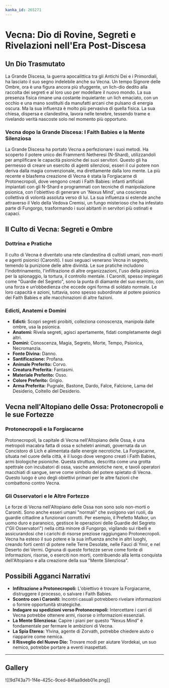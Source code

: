 ```yaml
---
kanka_id: 265271
---
```


# Vecna: Dio di Rovine, Segreti e Rivelazioni nell'Era Post-Discesa

## Un Dio Trasmutato

La Grande Discesa, la guerra apocalittica tra gli Antichi Dei e i Primordiali, ha lasciato il suo segno indelebile anche su Vecna. Un tempo Signore delle Ombre, ora è una figura ancora più sfuggente, un lich-dio dedito alla raccolta dei segreti e al loro uso per modellare il nuovo mondo. La sua presenza fisica rimane una costante inquietante: un lich emaciato, con un occhio e una mano sostituiti da manufatti arcani che pulsano di energia oscura. Ma la sua influenza è molto più pervasiva di quella fisica. La sua chiesa, dispersa e clandestina, lavora nelle tenebre, tessendo trame e rivelando verità nascoste solo nel momento più opportuno.

### Vecna dopo la Grande Discesa: I Faith Babies e la Mente Silenziosa

La Grande Discesa ha portato Vecna a perfezionare i suoi metodi. Ha scoperto il potere unico dei Frammenti Netheresi (N-Shard), utilizzandoli per amplificare le capacità psioniche dei suoi servitori. Questo gli ha permesso di creare un esercito di agenti silenziosi, esseri il cui potere non deriva dalla magia convenzionale, ma direttamente dalla loro mente. La più recente e blasfema creazione di Vecna è stata la Forgiacarne di Protonecropoli, dove vengono creati i Faith Babies: infanti artificiali impiantati con gli N-Shard e programmati con tecniche di manipolazione psionica, con l'obiettivo di generare un 'Nexus Mind', una coscienza collettiva di volontà assoluta verso di lui. La sua influenza si estende anche attraverso il Velo della Vedova Cremisi, un fungo misterioso che ha infestato parte di Fungorgo, trasformando i suoi abitanti in servitori più ostinati e capaci.

## Il Culto di Vecna: Segreti e Ombre

### Dottrina e Pratiche

Il culto di Vecna è diventato una rete clandestina di cultisti umani, non-morti e agenti psionici (Caroniti). I suoi seguaci venerano Vecna in segreto, temendo la punizione delle altre divinità. Le sue pratiche includono l'indottrinamento, l'infiltrazione di altre organizzazioni, l'uso della psionica per la spionaggio, la tortura, il controllo mentale. I Caroniti, spesso impiegati come "Guardie del Segreto", sono la punta di diamante del suo esercito, con una forza e un’obbedienza che eccede ogni forma di soldato normale. Le loro capacità e azioni, tuttavia, sono spesso subordinate al potere psionico dei Faith Babies e alle macchinazioni di altre fazioni.

### Edicti, Anatemi e Domini

* **Edicti:** Scopri segreti proibiti, colleziona conoscenza, manipola dalle ombre, usa la psionica.
* **Anatemi:** Rivela segreti, agisci apertamente, fidati completamente degli altri.
* **Domini:** Conoscenza, Magia, Segreto, Morte, Tempo, Psionica, Necromanzia.
* **Fonte Divina:** Danno.
* **Santificazione:** Profana.
* **Animale Preferito:** Corvo.
* **Creatura Preferita:** Fantasmi.
* **Materiale Preferito:** Osso.
* **Colore Preferito:** Grigio.
* **Arma Preferita:** Pugnale, Bastone, Dardo, Falce, Falcione, Lama del Desiderio, Coltello del Desiderio.

## Vecna nell'Altopiano delle Ossa: Protonecropoli e le sue Fortezze

### Protonecropoli e la Forgiacarne

Protonecropoli, la capitale di Vecna nell'Altopiano delle Ossa, è una metropoli macabra fatta di ossa e scheletri animati, governata da un Concistoro di Lich e alimentata dalle energie necrotiche. La Forgiacarne, situata nel cuore della città, è il luogo dove vengono creati i Faith Babies, armi biologiche psioniche. Questa struttura, descritta come una grotta spettrale con incubatori di ossa, vasche amniotiche nere, e tavoli operatori macchiati di sangue, serve come simbolo del potere spietato di Vecna. Questo luogo è uno degli obiettivi primari per le altre fazioni che combattono contro Vecna.

### Gli Osservatori e le Altre Fortezze

Le forze di Vecna nell'Altopiano delle Ossa non sono solo non-morti o Caroniti. Sono anche esseri umani "normali" che svolgono vari ruoli, da guardie cittadine a funzionari corrotti. Per esempio, il Prefetto Malkor, un uomo duro e paranoico, gestisce le operazioni delle Guardie del Segreto ("Gli Osservatori") nella città minore di Fungorgo, vigilando sui ribelli e assicurandosi che i carichi di risorse preziose raggiungano Protonecropoli. Vecna ha esteso il suo potere e la sua influenza anche in altri luoghi, creando forti centri di potere nelle Terre Desolate, nelle Fauci di Ymir, e nel Deserto dei Vermi. Ognuna di queste fortezze serve come fonte di informazioni, risorse, o eserciti non morti, contribuendo alla lenta conquista dell'Altopiano e alla creazione della sua "Mente Silenziosa".

## Possibili Agganci Narrativi

* **Infiltrazione a Protonecropoli:** L'obiettivo è trovare la Forgiacarne, distruggere il processo, o salvare i Faith Babies.
* **Scontro con i Caroniti:** Incontri casuali potrebbero rivelare informazioni o fornire opportunità strategiche.
* **Indagare su spedizioni verso Protonecropoli:** Intercettare i carri di Vecna potrebbe ottenere armi, risorse o informazioni essenziali.
* **La Mente Silenziosa:** Capire i piani per questo "Nexus Mind" è fondamentale per fermare le ambizioni di Vecna.
* **La Spia Eterea:** Ylvina, agente di Zorvath, potrebbe chiedere aiuto o riapparire come nemica.
* **Il Risveglio del Nuovo Dio:** Trovare modi per aiutare Vordekai, un suo nemico, potrebbe portare a eventi inaspettati.

---
## Gallery
![[9d743a71-1f4e-425c-9ced-84faa9deb01e.png]]